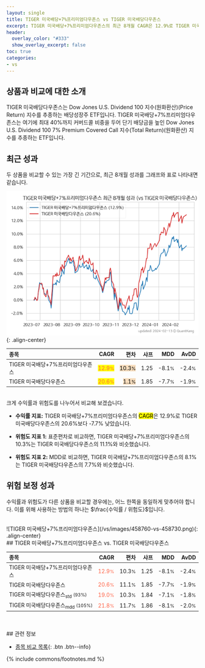 ```yaml
---
layout: single
title: TIGER 미국배당+7%프리미엄다우존스 vs TIGER 미국배당다우존스
excerpt: TIGER 미국배당+7%프리미엄다우존스의 최근 8개월 CAGR은 12.9%로 TIGER 미국배당다우존스의 20.6%보다 -7.7% 낮았습니다.
header:
  overlay_color: "#333"
  show_overlay_excerpt: false
toc: true
categories:
- vs
---
```


## 상품과 비교에 대한 소개


TIGER 미국배당다우존스는 Dow Jones U.S. Dividend 100 지수(원화환산)(Price Return) 지수를 추종하는 배당성장주 ETF입니다. TIGER 미국배당+7%프리미엄다우존스는 여기에 최대 40%까지 커버드콜 비중을 두어 단기 배당금을 높인 Dow Jones U.S. Dividend 100 7% Premium Covered Call 지수(Total Return)(원화환산) 지수를 추종하는 ETF입니다.

## 최근 성과

두 상품을 비교할 수 있는 가장 긴 기간으로, 최근 8개월 성과를 그래프와 표로 나타내면 같습니다.

![TIGER 미국배당+7%프리미엄다우존스](/vs/images/458760-vs-458730_dual.png){: .align-center}

| **종목** | **CAGR** | **편차** | **샤프** | **MDD** | **AvDD** |
| :------------ | ------: | -----------: | -------: | ------: | -------: |
| TIGER 미국배당+7%프리미엄다우존스 | <mark><span style="color: tomato">12.9<small>%</small></span></mark> | <mark style="background-color:#f7ddbe">10.3<small>%</small></mark> | 1.25 | -8.1<small>%</small> | -2.4<small>%</small> |
| TIGER 미국배당다우존스 | <mark><span style="color: tomato">20.6<small>%</small></span></mark> | <mark style="background-color:#f7ddbe">1.1<small>%</small></mark> | 1.85 | -7.7<small>%</small> | -1.9<small>%</small> |

<!-- more -->

<br>
크게 수익률과 위험도를 나누어서 비교해 보겠습니다.

- **수익률 지표:** TIGER 미국배당+7%프리미엄다우존스의 <mark>CAGR</mark>은 12.9%로 TIGER 미국배당다우존스의 20.6%보다 -7.7% 낮았습니다.

- **위험도 지표 1:** 표준편차로 비교하면, TIGER 미국배당+7%프리미엄다우존스의 10.3%는  TIGER 미국배당다우존스의 11.1%와 비슷했습니다.

- **위험도 지표 2:** MDD로 비교하면, TIGER 미국배당+7%프리미엄다우존스의 8.1%는  TIGER 미국배당다우존스의 7.7%와 비슷했습니다.

## 위험 보정 성과

수익률과 위험도가 다른 상품을 비교할 경우에는, 어느 한쪽을 동일하게 맞추어야 합니다. 이를 위해 사용하는 방법의 하나는 $\frac{수익률 / 위험도}$입니다.

<br>
![TIGER 미국배당+7%프리미엄다우존스](/vs/images/458760-vs-458730.png){: .align-center}

<br>
## TIGER 미국배당+7%프리미엄다우존스 vs. TIGER 미국배당다우존스



| **종목** | **CAGR** | **편차** | **샤프** | **MDD** | **AvDD** |
| :------------ | ------: | -----------: | -------: | ------: | -------: |
| TIGER 미국배당+7%프리미엄다우존스 | <span style="color: tomato">12.9<small>%</small></span> | 10.3<small>%</small> | 1.25 | -8.1<small>%</small> | -2.4<small>%</small> |
| TIGER 미국배당다우존스 | <span style="color: tomato">20.6<small>%</small></span> | 11.1<small>%</small> | 1.85 | -7.7<small>%</small> | -1.9<small>%</small> |
| TIGER 미국배당다우존스<sub>std</sub> <small>(93%)</small> | <span style="color: tomato">19.0<small>%</small></span> | 10.3<small>%</small> | 1.84 | -7.1<small>%</small> | -1.8<small>%</small> |
| TIGER 미국배당다우존스<sub>mdd</sub> <small>(105%)</small> | <span style="color: tomato">21.8<small>%</small></span> | 11.7<small>%</small> | 1.86 | -8.1<small>%</small> | -2.0<small>%</small> |

<br>

<br>
## 관련 정보

- [종목 비교 목록](/vs/){: .btn .btn--info}

{% include commons/footnotes.md %}

